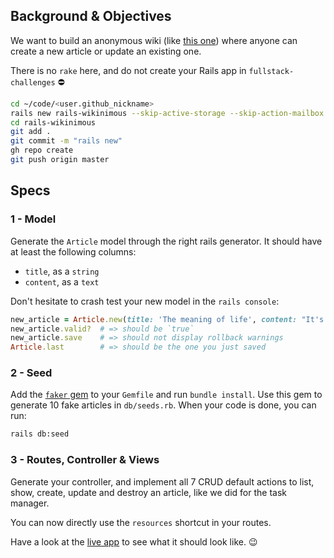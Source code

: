 ## Background & Objectives

We want to build an anonymous wiki (like [this one](https://wagon-wikinimous.herokuapp.com)) where anyone can create a new article
or update an existing one.

There is no `rake` here, and do not create your Rails app in `fullstack-challenges` ⛔️

```bash
cd ~/code/<user.github_nickname>
rails new rails-wikinimous --skip-active-storage --skip-action-mailbox
cd rails-wikinimous
git add .
git commit -m "rails new"
gh repo create
git push origin master
```

## Specs

### 1 - Model

Generate the `Article` model through the right rails generator. It should have at least the following columns:

- `title`, as a `string`
- `content`, as a `text`

Don't hesitate to crash test your new model in the `rails console`:

```ruby
new_article = Article.new(title: 'The meaning of life', content: "It's 42!")
new_article.valid?  # => should be `true`
new_article.save    # => should not display rollback warnings
Article.last        # => should be the one you just saved
```

### 2 - Seed

Add the [`faker` gem](https://github.com/stympy/faker) to your `Gemfile` and
run `bundle install`. Use this gem to generate 10 fake articles in
`db/seeds.rb`. When your code is done, you can run:

```bash
rails db:seed
```

### 3 - Routes, Controller & Views

Generate your controller, and implement all 7 CRUD default actions to
list, show, create, update and destroy an article, like we did for the task manager.

You can now directly use the `resources` shortcut in your routes.

Have a look at the [live app](https://wagon-wikinimous.herokuapp.com) to see what it should look like. 😉
